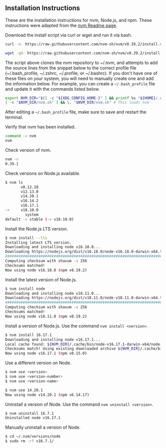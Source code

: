 ## Installation Instructions

These are the installation instructions for nvm, Node.js, and npm. These instructions were adapted from the [nvm Readme page](https://github.com/nvm-sh/nvm).

Download the install script via curl or wget and run it via bash.

```bash
curl -o- https://raw.githubusercontent.com/nvm-sh/nvm/v0.39.2/install.sh | bash
```

```bash
wget -qO- https://raw.githubusercontent.com/nvm-sh/nvm/v0.39.2/install.sh | bash
```

The script above clones the nvm repository to ~/.nvm, and attempts to add the source lines from the snippet below to the correct profile file (~/.bash_profile, ~/.zshrc, ~/.profile, or ~/.bashrc). If you don't have one of these files on your system, you will need to manually create one and add the information below. For example, you can create a `~/.bash_profile` file and update it with the commands listed below.

```bash
export NVM_DIR="$([ -z "${XDG_CONFIG_HOME-}" ] && printf %s "${HOME}/.nvm" || printf %s "${XDG_CONFIG_HOME}/nvm")"
[ -s "$NVM_DIR/nvm.sh" ] && \. "$NVM_DIR/nvm.sh" # This loads nvm
```

After editing a `~/.bash_profile` file, make sure to save and restart the terminal.

Verify that nvm has been installed.

```bash
command -v nvm
nvm
```

Check version of nvm.

```bash
nvm -v
0.39.1
```

Check versions on Node.js available.

```bash
$ nvm ls
       v0.12.18
       v12.13.0
       v14.20.1
       v16.14.2
       v16.17.1
->     v18.10.0
         system
default -> stable (-> v18.10.0)
```

Install the Node.js LTS version.

```bash
$ nvm install --lts
Installing latest LTS version.
Downloading and installing node v16.18.0...
Downloading https://nodejs.org/dist/v16.18.0/node-v16.18.0-darwin-x64.tar.xz...
######################################################################## 100.0%
Computing checksum with shasum -a 256
Checksums matched!
Now using node v16.18.0 (npm v8.19.2)
```

Install the latest version of Node.js.

```bash
$ nvm install node
Downloading and installing node v18.11.0...
Downloading https://nodejs.org/dist/v18.11.0/node-v18.11.0-darwin-x64.tar.xz...
######################################################################## 100.0%
Computing checksum with shasum -a 256
Checksums matched!
Now using node v18.11.0 (npm v8.19.2)
```

Install a version of Node.js. Use the command `nvm install <version>`.

```bash
$ nvm install 16.17.1
Downloading and installing node v16.17.1...
Local cache found: ${NVM_DIR}/.cache/bin/node-v16.17.1-darwin-x64/node-v16.17.1-darwin-x64.tar.xz
Checksums match! Using existing downloaded archive ${NVM_DIR}/.cache/bin/node-v16.17.1-darwin-x64/node-v16.17.1-darwin-x64.tar.xz
Now using node v16.17.1 (npm v8.15.0)
```

Use a different version on Node.

```bash
$ nvm use <version>
$ nvm use <version-number>
$ nvm use <version-name>
```

```bash
$ nvm use 14.20.1
Now using node v14.20.1 (npm v6.14.17)
```

Uninstall a version of Node. Use the command `nvm uninstall <version>`.

```bash
$ nvm uninstall 16.7.1
Uninstalled node v16.17.1
```

Manually uninstall a version of Node.

```bash
$ cd ~/.nvm/versions/node
$ sudo rm -rf v16.7.1/
```
